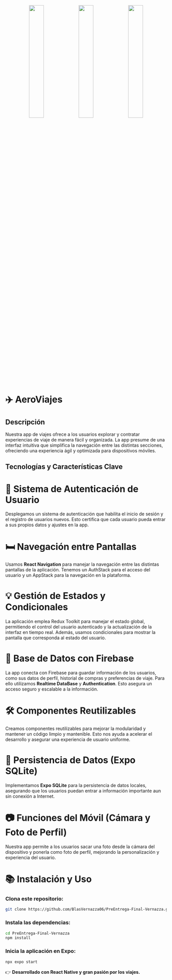 <p align="center">
  <img src="https://github.com/user-attachments/assets/2cb6f885-bf17-49b5-81e9-f1ebd19882bf" width="30%">
  <img src="https://github.com/user-attachments/assets/d0e2f274-d1f2-40d8-82a7-2be99ab24173" width="30%">
  <img src="https://github.com/user-attachments/assets/6a654a18-93ed-4e18-b877-57aac420954c" width="30%">
</p>


# ✈️ AeroViajes

## Descripción

Nuestra app de viajes ofrece a los usuarios explorar y contratar experiencias de viaje de manera fácil y organizada. La app presume de una interfaz intuitiva que simplifica la navegación entre las distintas secciones, ofreciendo una experiencia ágil y optimizada para dispositivos móviles.

## Tecnologías y Características Clave

# 🔐 Sistema de Autenticación de Usuario

Desplegamos un sistema de autenticación que habilita el inicio de sesión y el registro de usuarios nuevos. Esto certifica que cada usuario pueda entrar a sus propios datos y ajustes en la app.

# 🛏️ Navegación entre Pantallas

Usamos **React Navigation** para manejar la navegación entre las distintas pantallas de la aplicación. Tenemos un AuthStack para el acceso del usuario y un AppStack para la navegación en la plataforma.

# 💡 Gestión de Estados y Condicionales

La aplicación emplea Redux Toolkit para manejar el estado global, permitiendo el control del usuario autenticado y la actualización de la interfaz en tiempo real. Además, usamos condicionales para mostrar la pantalla que corresponda al estado del usuario.

# 📂 Base de Datos con Firebase

La app conecta con Firebase para guardar información de los usuarios, como sus datos de perfil, historial de compras y preferencias de viaje. Para ello utilizamos **Realtime DataBase** y **Authentication**. Esto asegura un acceso seguro y escalable a la información.

# 🛠️ Componentes Reutilizables

Creamos componentes reutilizables para mejorar la modularidad y mantener un código limpio y mantenible. Esto nos ayuda a acelerar el desarrollo y asegurar una experiencia de usuario uniforme.

# 📅 Persistencia de Datos (Expo SQLite)

Implementamos **Expo SQLite** para la persistencia de datos locales, asegurando que los usuarios puedan entrar a información importante aun sin conexión a Internet.

# 📷 Funciones del Móvil (Cámara y Foto de Perfil)

Nuestra app permite a los usuarios sacar una foto desde la cámara del dispositivo y ponerla como foto de perfil, mejorando la personalización y experiencia del usuario.

# 📚 Instalación y Uso

### Clona este repositorio:
```bash
git clone https://github.com/BlasVernazza06/PreEntrega-Final-Vernazza.git
```

### Instala las dependencias:
```bash
cd PreEntrega-Final-Vernazza
npm install
```

### Inicia la aplicación en Expo:
```bash
npx expo start
```

👉 **Desarrollado con React Native y gran pasión por los viajes.**
